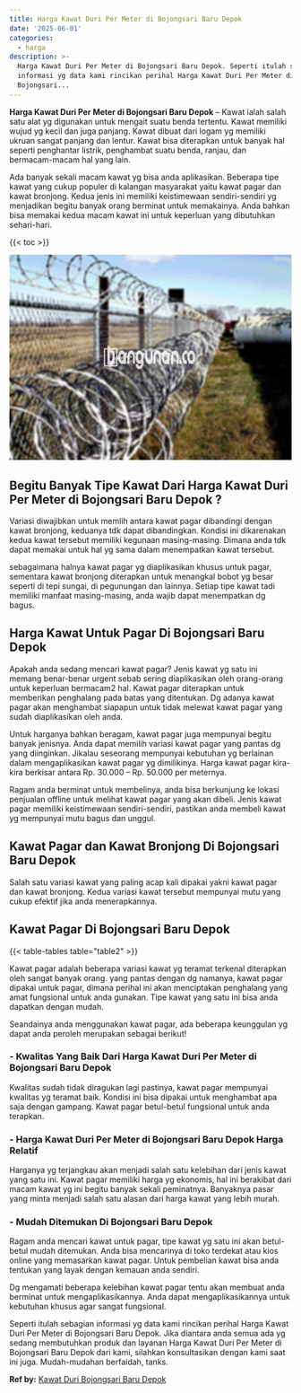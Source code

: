 ```yaml
---
title: Harga Kawat Duri Per Meter di Bojongsari Baru Depok
date: '2025-06-01'
categories:
  - harga
description: >-
  Harga Kawat Duri Per Meter di Bojongsari Baru Depok. Seperti itulah sebagian
  informasi yg data kami rincikan perihal Harga Kawat Duri Per Meter di
  Bojongsari...
---
```


**Harga Kawat Duri Per Meter di Bojongsari Baru Depok** – Kawat ialah salah satu alat yg digunakan untuk mengait suatu benda tertentu. Kawat memiliki wujud yg kecil dan juga panjang. Kawat dibuat dari logam yg memiliki ukruan sangat panjang dan lentur. Kawat bisa diterapkan untuk banyak hal seperti penghantar listrik, penghambat suatu benda, ranjau, dan bermacam-macam hal yang lain.

Ada banyak sekali macam kawat yg bisa anda aplikasikan. Beberapa tipe kawat yang cukup populer di kalangan masyarakat yaitu kawat pagar dan kawat bronjong. Kedua jenis ini memiliki keistimewaan sendiri-sendiri yg menjadikan begitu banyak orang berminat untuk memakainya. Anda bahkan bisa memakai kedua macam kawat ini untuk keperluan yang dibutuhkan sehari-hari.

{{< toc >}}

![Harga Kawat Duri Per Meter di Bojongsari Baru Depok](/images/jual-kawat-murah43.png)

## Begitu Banyak Tipe Kawat Dari Harga Kawat Duri Per Meter di Bojongsari Baru Depok ?

Variasi diwajibkan untuk memlih antara kawat pagar dibandingi dengan kawat bronjong, keduanya tdk dapat dibandingkan. Kondisi ini dikarenakan kedua kawat tersebut memiliki kegunaan masing-masing. Dimana anda tdk dapat memakai untuk hal yg sama dalam menempatkan kawat tersebut.

sebagaimana halnya kawat pagar yg diaplikasikan khusus untuk pagar, sementara kawat bronjong diterapkan untuk menangkal bobot yg besar seperti di tepi sungai, di pegunungan dan lainnya. Setiap tipe kawat tadi memiliki manfaat masing-masing, anda wajib dapat menempatkan dg bagus.

## Harga Kawat Untuk Pagar Di Bojongsari Baru Depok

Apakah anda sedang mencari kawat pagar? Jenis kawat yg satu ini memang benar-benar urgent sebab sering diaplikasikan oleh orang-orang untuk keperluan bermacam2 hal. Kawat pagar diterapkan untuk memberikan penghalang pada batas yang ditentukan. Dg adanya kawat pagar akan menghambat siapapun untuk tidak melewat kawat pagar yang sudah diaplikasikan oleh anda.

Untuk harganya bahkan beragam, kawat pagar juga mempunyai begitu banyak jenisnya. Anda dapat memilih variasi kawat pagar yang pantas dg yang diinginkan. Jikalau seseorang mempunyai kebutuhan yg berlainan dalam mengaplikasikan kawat pagar yg dimilikinya. Harga kawat pagar kira-kira berkisar antara Rp. 30.000 – Rp. 50.000 per meternya.

Ragam anda berminat untuk membelinya, anda bisa berkunjung ke lokasi penjualan offline untuk melihat kawat pagar yang akan dibeli. Jenis kawat pagar memiliki keistimewaan sendiri-sendiri, pastikan anda membeli kawat yg mempunyai mutu bagus dan unggul.

## Kawat Pagar dan Kawat Bronjong Di Bojongsari Baru Depok

Salah satu variasi kawat yang paling acap kali dipakai yakni kawat pagar dan kawat bronjong. Kedua variasi kawat tersebut mempunyai mutu yang cukup efektif jika anda menerapkannya.

## Kawat Pagar Di Bojongsari Baru Depok

{{< table-tables table="table2" >}}

Kawat pagar adalah beberapa variasi kawat yg teramat terkenal diterapkan oleh sangat banyak orang. yang pantas dengan dg namanya, kawat pagar dipakai untuk pagar, dimana perihal ini akan menciptakan penghalang yang amat fungsional untuk anda gunakan. Tipe kawat yang satu ini bisa anda dapatkan dengan mudah.

Seandainya anda menggunakan kawat pagar, ada beberapa keunggulan yg dapat anda peroleh merupakan sebagai berikut!

### \- Kwalitas Yang Baik Dari Harga Kawat Duri Per Meter di Bojongsari Baru Depok

Kwalitas sudah tidak diragukan lagi pastinya, kawat pagar mempunyai kwalitas yg teramat baik. Kondisi ini bisa dipakai untuk menghambat apa saja dengan gampang. Kawat pagar betul-betul fungsional untuk anda terapkan.

### \- Harga Kawat Duri Per Meter di Bojongsari Baru Depok Harga Relatif

Harganya yg terjangkau akan menjadi salah satu kelebihan dari jenis kawat yang satu ini. Kawat pagar memiliki harga yg ekonomis, hal ini berakibat dari macam kawat yg ini begitu banyak sekali peminatnya. Banyaknya pasar yang minta menjadi salah satu alasan dari harga kawat yang lebih murah.

### \- Mudah Ditemukan Di Bojongsari Baru Depok

Ragam anda mencari kawat untuk pagar, tipe kawat yg satu ini akan betul-betul mudah ditemukan. Anda bisa mencarinya di toko terdekat atau kios online yang memasarkan kawat pagar. Untuk pembelian kawat bisa anda tentukan yang layak dengan kemauan anda sendiri.

Dg mengamati beberapa kelebihan kawat pagar tentu akan membuat anda berminat untuk mengaplikasikannya. Anda dapat mengaplikasikannya untuk kebutuhan khusus agar sangat fungsional.

Seperti itulah sebagian informasi yg data kami rincikan perihal Harga Kawat Duri Per Meter di Bojongsari Baru Depok. Jika diantara anda semua ada yg sedang membutuhkan produk dan layanan Harga Kawat Duri Per Meter di Bojongsari Baru Depok dari kami, silahkan konsultasikan dengan kami saat ini juga. Mudah-mudahan berfaidah, tanks.

**Ref by:** [Kawat Duri Bojongsari Baru Depok](https://id.wikipedia.org/wiki/Kawat)
